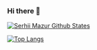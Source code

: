### Hi there 👋

[![Serhii Mazur Github States](https://github-readme-stats.vercel.app/api?username=SerhiiMazurBeetroot&count_private=true&show_icons=true&theme=dracula)](https://github.com/SerhiiMazurBeetroot)

[![Top Langs](https://github-readme-stats.vercel.app/api/top-langs/?username=SerhiiMazurBeetroot&hide=html,css&langs_count=10&theme=dracula&card_width=495)](https://github.com/SerhiiMazurBeetroot)
